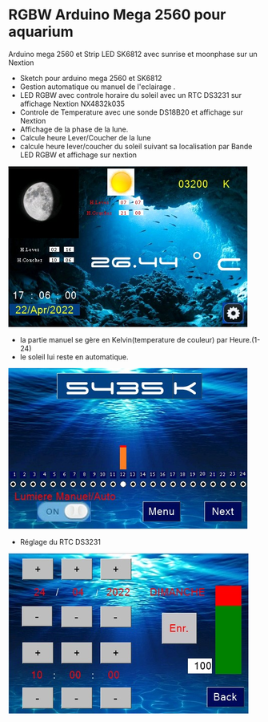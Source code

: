 # RGBW Arduino Mega 2560 pour aquarium
Arduino mega 2560 et Strip LED SK6812 avec sunrise et moonphase sur un Nextion
- Sketch pour arduino mega 2560 et SK6812
- Gestion automatique ou manuel de l'eclairage .
- LED RGBW avec controle horaire du soleil avec un RTC DS3231 sur affichage Nextion NX4832k035
- Controle de Temperature avec une sonde DS18B20 et affichage sur Nextion
- Affichage de la phase de la lune.
- Calcule heure Lever/Coucher de la lune
- calcule heure lever/coucher du soleil suivant sa localisation par Bande LED RGBW et affichage sur nextion
  
![alt text](https://github.com/australopitheque/RGBW-arduino-for-aquarium/blob/main/ecran%20aquarium%20fini.jpg)
- la partie manuel se gère en Kelvin(temperature de couleur) par Heure.(1-24)
- le soleil lui reste en automatique.
  
![alt text](https://github.com/australopitheque/RGBW-arduino-for-aquarium/blob/main/kelvin%20reglage.jpg)
- Réglage du RTC DS3231

![alt text](https://github.com/australopitheque/RGBW-arduino-for-aquarium/blob/main/reglage%20heure.jpg)
